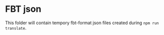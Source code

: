 # FBT json

This folder will contain tempory fbt-format json files created during `npm run translate`.
